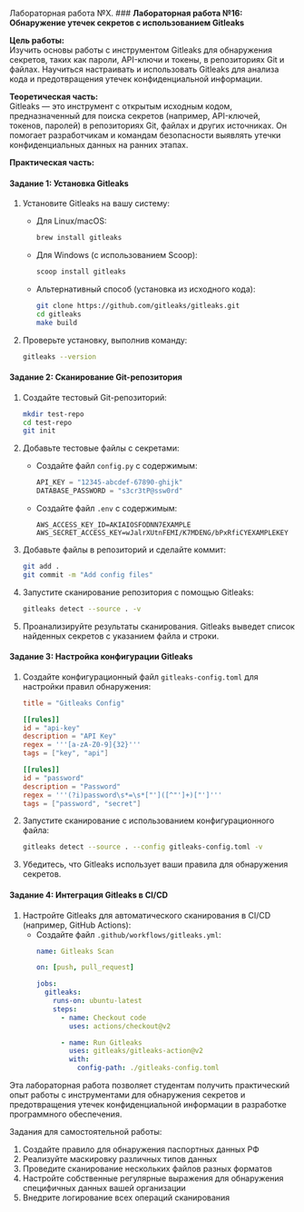 Лабораторная работа №X. ### **Лабораторная работа №16: Обнаружение утечек секретов с использованием Gitleaks**

**Цель работы:**  
Изучить основы работы с инструментом Gitleaks для обнаружения секретов, таких как пароли, API-ключи и токены, в репозиториях Git и файлах. Научиться настраивать и использовать Gitleaks для анализа кода и предотвращения утечек конфиденциальной информации.

**Теоретическая часть:**  
Gitleaks — это инструмент с открытым исходным кодом, предназначенный для поиска секретов (например, API-ключей, токенов, паролей) в репозиториях Git, файлах и других источниках. Он помогает разработчикам и командам безопасности выявлять утечки конфиденциальных данных на ранних этапах.

**Практическая часть:**

#### Задание 1: Установка Gitleaks
1. Установите Gitleaks на вашу систему:
   - Для Linux/macOS:
     ```bash
     brew install gitleaks
     ```
   - Для Windows (с использованием Scoop):
     ```bash
     scoop install gitleaks
     ```
   - Альтернативный способ (установка из исходного кода):
     ```bash
     git clone https://github.com/gitleaks/gitleaks.git
     cd gitleaks
     make build
     ```

2. Проверьте установку, выполнив команду:
   ```bash
   gitleaks --version
   ```

#### Задание 2: Сканирование Git-репозитория
1. Создайте тестовый Git-репозиторий:
   ```bash
   mkdir test-repo
   cd test-repo
   git init
   ```

2. Добавьте тестовые файлы с секретами:
   - Создайте файл `config.py` с содержимым:
     ```python
     API_KEY = "12345-abcdef-67890-ghijk"
     DATABASE_PASSWORD = "s3cr3tP@ssw0rd"
     ```
   - Создайте файл `.env` с содержимым:
     ```
     AWS_ACCESS_KEY_ID=AKIAIOSFODNN7EXAMPLE
     AWS_SECRET_ACCESS_KEY=wJalrXUtnFEMI/K7MDENG/bPxRfiCYEXAMPLEKEY
     ```

3. Добавьте файлы в репозиторий и сделайте коммит:
   ```bash
   git add .
   git commit -m "Add config files"
   ```

4. Запустите сканирование репозитория с помощью Gitleaks:
   ```bash
   gitleaks detect --source . -v
   ```

5. Проанализируйте результаты сканирования. Gitleaks выведет список найденных секретов с указанием файла и строки.

#### Задание 3: Настройка конфигурации Gitleaks
1. Создайте конфигурационный файл `gitleaks-config.toml` для настройки правил обнаружения:
   ```toml
   title = "Gitleaks Config"

   [[rules]]
   id = "api-key"
   description = "API Key"
   regex = '''[a-zA-Z0-9]{32}'''
   tags = ["key", "api"]

   [[rules]]
   id = "password"
   description = "Password"
   regex = '''(?i)password\s*=\s*["']([^"']+)["']'''
   tags = ["password", "secret"]
   ```

2. Запустите сканирование с использованием конфигурационного файла:
   ```bash
   gitleaks detect --source . --config gitleaks-config.toml -v
   ```

3. Убедитесь, что Gitleaks использует ваши правила для обнаружения секретов.

#### Задание 4: Интеграция Gitleaks в CI/CD
1. Настройте Gitleaks для автоматического сканирования в CI/CD (например, GitHub Actions):
   - Создайте файл `.github/workflows/gitleaks.yml`:
     ```yaml
     name: Gitleaks Scan

     on: [push, pull_request]

     jobs:
       gitleaks:
         runs-on: ubuntu-latest
         steps:
           - name: Checkout code
             uses: actions/checkout@v2

           - name: Run Gitleaks
             uses: gitleaks/gitleaks-action@v2
             with:
               config-path: ./gitleaks-config.toml
     ```

Эта лабораторная работа позволяет студентам получить практический опыт работы с инструментами для обнаружения секретов и предотвращения утечек конфиденциальной информации в разработке программного обеспечения.

Задания для самостоятельной работы:

1. Создайте правило для обнаружения паспортных данных РФ
2. Реализуйте маскировку различных типов данных
3. Проведите сканирование нескольких файлов разных форматов
4. Настройте собственные регулярные выражения для обнаружения специфичных данных вашей организации
5. Внедрите логирование всех операций сканирования
